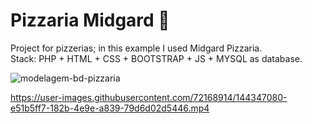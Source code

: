 # Pizzaria Midgard 🍕 
 <p>Project for pizzerias; in this example I used Midgard Pizzaria.  <br>
 Stack: PHP + HTML + CSS + BOOTSTRAP + JS + MYSQL as database.</p>
 
 ![modelagem-bd-pizzaria](https://user-images.githubusercontent.com/72168914/144767807-733dd9ef-da35-4063-bad3-601e028f46eb.png)

https://user-images.githubusercontent.com/72168914/144347080-e51b5ff7-182b-4e9e-a839-79d6d02d5446.mp4

